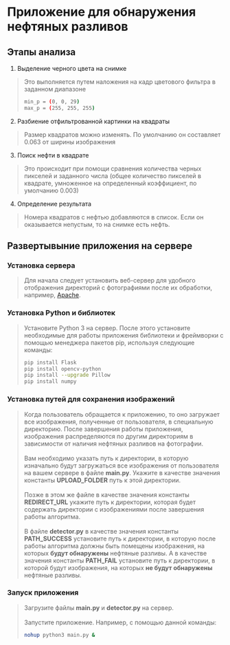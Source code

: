 # Приложение для обнаружения нефтяных разливов #
## Этапы анализа 
1. Выделение черного цвета на снимке 
>Это выполняется путем наложения на кадр цветового фильтра в заданном диапазоне
>```bash
> min_p = (0, 0, 29)
> max_p = (255, 255, 255)
> ```
2. Разбиение отфильтрованной картинки на квадраты 
>Размер квадратов можно изменять. По умолчанию он составляет 0.063 от ширины изображения
3. Поиск нефти в квадрате 
>Это происходит при помощи сравнения количества черных пикселей и заданного числа (общее количество пикселей в квадрате, умноженное на определенный коэффициент, по умолчанию 0.003)
4. Определение результата
>Номера квадратов с нефтью добавляются в список. Если он оказывается непустым, то на снимке есть нефть.

## Развертывыние приложения на сервере

### Установка сервера

>Для начала следует установить веб-сервер для удобного отображения директорий с 
>фотографиями после их обработки, например, [Apache](https://httpd.apache.org/).

### Установка Python и библиотек

>Установите Python 3 на сервер. После этого установите необходимые для работы
>приложения библиотеки и фреймворки с помощью менеджера пакетов pip, 
>используя следующие команды:
>```bash
>pip install Flask
>pip install opencv-python
>pip install --upgrade Pillow
>pip install numpy
>```

### Установка путей для сохранения изображений

>Когда пользователь обращается к приложению, то оно загружает
>все изображения, полученные от пользователя, в специальную директорию.
>После завершения работы приложения, изображения распределяются 
>по другим директориям в зависимости от наличия нефтяных
>разливов на фотографии.<br><br>
>Вам необходимо указать путь к директории, в которую изначально будут
>загружаться все изображения от пользователя на вашем сервере
>в файле **main.py**. Укажите в качестве значения константы **UPLOAD_FOLDER**
>путь к этой директории.<br><br>
>Позже в этом же файле в качестве значения константы **REDIRECT_URL**
>укажите путь к директории, которая будет содержать директории с изображениями
>после завершения работы алгоритма.<br><br>
>В файле **detector.py** в качестве значения константы **PATH_SUCCESS**
>установите путь к директории, в которую после работы алгоритма
> должны быть помещены изображения, на которых **будут обнаружены** нефтяные
>разливы. А в качестве значения константы **PATH_FAIL** установите путь
>к директории, в которой будут изображения, на которых **не будут обнаружены**
>нефтяные разливы. 

### Запуск приложения

>Загрузите файлы **main.py** и **detector.py** на сервер.<br><br>
>Запустите приложение. Например, с помощью данной команды:
>```bash
>nohup python3 main.py &
>```
